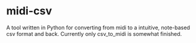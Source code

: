 # midi-csv
A tool written in Python for converting from midi to a intuitive, note-based csv format and back. Currently only csv_to_midi is somewhat finished.
